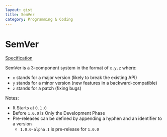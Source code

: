 ```yaml
---
layout: gist
title: SemVer
category: Programming & Coding
---
```

# SemVer

[Specification](https://semver.org/)

SemVer is a 3-component system in the format of `x.y.z` where:
- `x` stands for a major version (likely to break the existing API)
- `y` stands for a minor version (new features in a backward-compatible)
- `z` stands for a patch (fixing bugs)

Notes: 
- It Starts at `0.1.0`
- Before `1.0.0` is Only the Development Phase
- Pre-releases can be defined by appending a hyphen and an identifier to a version
  -  `1.0.0-alpha.1` is pre-release for `1.0.0`
